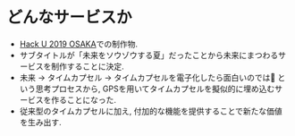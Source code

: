 # どんなサービスか

- [Hack U 2019 OSAKA](https://hacku.yahoo.co.jp/hacku2019osaka/)での制作物.
- サブタイトルが「未来をソウゾウする夏」だったことから未来にまつわるサービスを制作することに決定.
- 未来 -> タイムカプセル -> タイムカプセルを電子化したら面白いのでは🤔 という思考プロセスから, GPSを用いてタイムカプセルを擬似的に埋め込むサービスを作ることになった.  
- 従来型のタイムカプセルに加え, 付加的な機能を提供することで新たな価値を生み出す.